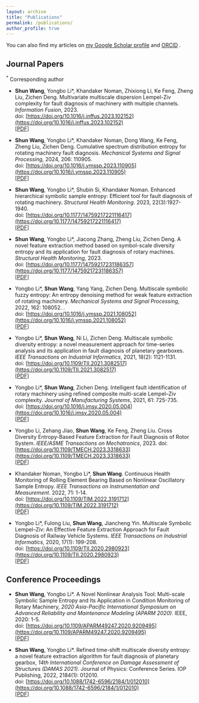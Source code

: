 ```yaml
---
layout: archive
title: "Publications"
permalink: /publications/
author_profile: true
---
```


You can also find my articles on <u><a href="https://scholar.google.com/citations?user=7qbQgGYAAAAJ&hl">my Google Scholar profile</a></u> and <u><a href="https://orcid.org/0000-0002-5766-6220">ORCID</a></u> . 

## Journal Papers  
<sup>*</sup> Corresponding author   

- **Shun Wang**, Yongbo Li*, Khandaker Noman, Zhixiong Li, Ke Feng, Zheng Liu, Zichen Deng. Multivariate multiscale dispersion Lempel-Ziv complexity for fault diagnosis of machinery with multiple channels. _Information Fusion_, 2023.   
doi: [https://doi.org/10.1016/j.inffus.2023.102152](https://doi.org/10.1016/j.inffus.2023.102152)  
[[PDF]](/files/Multivariate_multiscale_dispersion_Lempel–Ziv_complexity.pdf)


- **Shun Wang**, Yongbo Li*, Khandaker Noman, Dong Wang, Ke Feng, Zheng Liu, Zichen Deng. Cumulative spectrum distribution entropy for rotating machinery fault diagnosis. _Mechanical Systems and Signal Processing_, 2024, 206: 110905.  
doi: [https://doi.org/10.1016/j.ymssp.2023.110905](https://doi.org/10.1016/j.ymssp.2023.110905)  
[[PDF]](/files/Cumulative_spectrum_distribution_entropy.pdf)


- **Shun Wang**, Yongbo Li*, Shubin Si, Khandaker Noman. Enhanced hierarchical symbolic sample entropy: Efficient tool for fault diagnosis of rotating machinery. _Structural Health Monitoring_. 2023, 22(3):1927-1940.    
doi: [https://doi.org/10.1177/14759217221116417](https://doi.org/10.1177/14759217221116417)  
[[PDF]](/files/Enhanced_hierarchical_symbolic_sample_entropy.pdf)


- **Shun Wang**, Yongbo Li*, Jiacong Zhang, Zheng Liu, Zichen Deng. A novel feature extraction method based on symbol-scale diversity entropy and its application for fault diagnosis of rotary machines. _Structural Health Monitoring_, 2023.     
doi: [https://doi.org/10.1177/14759217231186357](https://doi.org/10.1177/14759217231186357)  
[[PDF]](/files/Symbol-scale_diversity_entropy.pdf)

- Yongbo Li*, **Shun Wang**, Yang Yang, Zichen Deng. Multiscale symbolic fuzzy entropy: An entropy denoising method for weak feature extraction of rotating machinery. _Mechanical Systems and Signal Processing_, 2022, 162: 108052.  .  
doi: [https://doi.org/10.1016/j.ymssp.2021.108052](https://doi.org/10.1016/j.ymssp.2021.108052)  
[[PDF]](/files/Multiscale_symbolic_fuzzy_entropy.pdf)


- Yongbo Li*, **Shun Wang**, Ni Li, Zichen Deng. Multiscale symbolic diversity entropy: a novel measurement approach for time-series analysis and its application in fault diagnosis of planetary gearboxes. _IEEE Transactions on Industrial Informatics_, 2021, 18(2): 1121-1131.  
doi: [https://doi.org/10.1109/TII.2021.3082517](https://doi.org/10.1109/TII.2021.3082517)  
[[PDF]](/files/Multiscale_Symbolic_Diversity_Entropy.pdf)


- Yongbo Li*, **Shun Wang**, Zichen Deng. Intelligent fault identification of rotary machinery using refined composite multi-scale Lempel–Ziv complexity. _Journal of Manufacturing Systems_, 2021, 61: 725-735.   
doi: [https://doi.org/10.1016/j.jmsy.2020.05.004](https://doi.org/10.1016/j.jmsy.2020.05.004)  
[[PDF]](/files/Refined_composite_multiscale_Lempel_Ziv_complexity.pdf)


- Yongbo Li, Zehang Jiao, **Shun Wang**, Ke Feng, Zheng Liu. Cross Diversity Entropy-Based Feature Extraction for Fault Diagnosis of Rotor System. _IEEE/ASME Transactions on Mechatronics_, 2023.
doi: [https://doi.org/10.1109/TMECH.2023.3318633](https://doi.org/10.1109/TMECH.2023.3318633)  
[[PDF]](/files/Cross_Diversity_Entropy.pdf)

- Khandaker Noman, Yongbo Li*, **Shun Wang**. Continuous Health Monitoring of Rolling Element Bearing Based on Nonlinear Oscillatory Sample Entropy. _IEEE Transactions on Instrumentation and Measurement_. 2022, 71: 1-14.  
doi: [https://doi.org/10.1109/TIM.2022.3191712](https://doi.org/10.1109/TIM.2022.3191712)  
[[PDF]](/files/Oscillatory_Sample_Entropy.pdf)


- Yongbo Li*, Fulong Liu, **Shun Wang**, Jiancheng Yin. Multiscale Symbolic Lempel–Ziv: An Effective Feature Extraction Approach for Fault Diagnosis of Railway Vehicle Systems. _IEEE Transactions on Industrial Informatics_, 2020, 17(1): 199-208.   
doi: [https://doi.org/10.1109/TII.2020.2980923](https://doi.org/10.1109/TII.2020.2980923)  
[[PDF]](/files/Multiscale_Symbolic_LempelZiv.pdf)


## Conference Proceedings  
- **Shun Wang**, Yongbo Li*. A Novel Nonlinear Analysis Tool: Multi-scale Symbolic Sample Entropy and Its Application in Condition Monitoring of Rotary Machinery, _2020 Asia-Pacific International Symposium on Advanced Reliability and Maintenance Modeling (APARM 2020)_. IEEE, 2020: 1-5.   
doi: [https://doi.org/10.1109/APARM49247.2020.9209495](https://doi.org/10.1109/APARM49247.2020.9209495)  
[[PDF]](/files/APARM2020.pdf)  


- **Shun Wang**, Yongbo Li*. Refined time-shift multiscale diversity entropy: a novel feature extraction algorithm for fault diagnosis of planetary gearbox, _14th International Conference on Damage Assessment of Structures (DAMAS 2021)_. Journal of Physics: Conference Series. IOP Publishing, 2022, 2184(1): 012010.  
doi: [https://doi.org/10.1088/1742-6596/2184/1/012010](https://doi.org/10.1088/1742-6596/2184/1/012010)  
[[PDF]](/files/DAMAS2021.pdf)  


